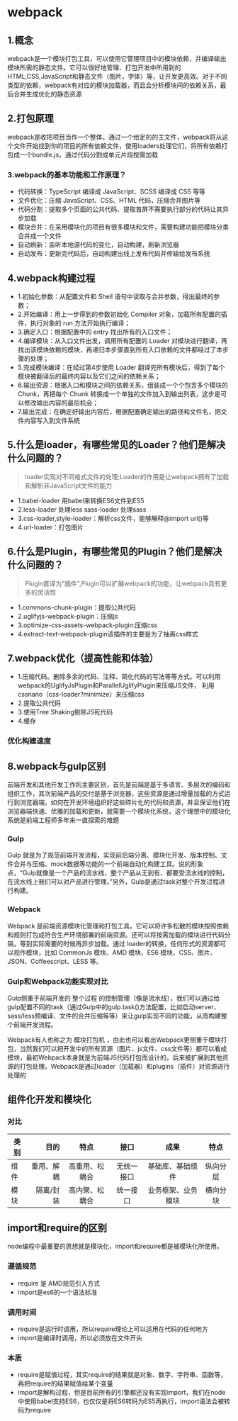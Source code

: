 <!--
 * @Author: your name
 * @Date: 2020-03-18 22:05:51
 * @LastEditTime: 2020-05-13 23:54:52
 * @Description: In User Settings Edit
 -->
# webpack
 
## 1.概念
webpack是一个模块打包工具，可以使用它管理项目中的模块依赖，并编译输出模块所需的静态文件。它可以很好地管理、打包开发中所用到的HTML,CSS,JavaScript和静态文件（图片，字体）等，让开发更高效。对于不同类型的依赖，webpack有对应的模块加载器，而且会分析模块间的依赖关系，最后合并生成优化的静态资源

## 2.打包原理
webpack是收把项目当作一个整体，通过一个给定的的主文件，webpack将从这个文件开始找到你的项目的所有依赖文件，使用loaders处理它们，将所有依赖打包成一个bundle.js，通过代码分割成单元片段按需加载

### 3.webpack的基本功能和工作原理？
- 代码转换：TypeScript 编译成 JavaScript、SCSS 编译成 CSS 等等
- 文件优化：压缩 JavaScript、CSS、HTML 代码，压缩合并图片等
- 代码分割：提取多个页面的公共代码、提取首屏不需要执行部分的代码让其异步加载
- 模块合并：在采用模块化的项目有很多模块和文件，需要构建功能把模块分类合并成一个文件
- 自动刷新：监听本地源代码的变化，自动构建，刷新浏览器
- 自动发布：更新完代码后，自动构建出线上发布代码并传输给发布系统

## 4.webpack构建过程
- 1.初始化参数：从配置文件和 Shell 语句中读取与合并参数，得出最终的参数；
- 2.开始编译：用上一步得到的参数初始化 Compiler 对象，加载所有配置的插件，执行对象的 run 方法开始执行编译；
- 3.确定入口：根据配置中的 entry 找出所有的入口文件；
- 4.编译模块：从入口文件出发，调用所有配置的 Loader 对模块进行翻译，再找出该模块依赖的模块，再递归本步骤直到所有入口依赖的文件都经过了本步骤的处理；
- 5.完成模块编译：在经过第4步使用 Loader 翻译完所有模块后，得到了每个模块被翻译后的最终内容以及它们之间的依赖关系；
- 6.输出资源：根据入口和模块之间的依赖关系，组装成一个个包含多个模块的 Chunk，再把每个 Chunk 转换成一个单独的文件加入到输出列表，这步是可以修改输出内容的最后机会；
- 7.输出完成：在确定好输出内容后，根据配置确定输出的路径和文件名，把文件内容写入到文件系统
  
## 5.什么是loader，有哪些常见的Loader？他们是解决什么问题的？  
> loader实现对不同格式文件的处理;Loader的作用是让webpack拥有了加载和解析非JavaScript文件的能力
- 1.babel-loader 用babel来转换ES6文件到ES5
- 2.less-loader 处理less sass-loader 处理sass
- 3.css-loader,style-loader：解析css文件，能够解释@import url()等
- 4.url-loader：打包图片

## 6.什么是Plugin，有哪些常见的Plugin？他们是解决什么问题的？ 
> Plugin直译为"插件",Plugin可以扩展webpack的功能，让webpack具有更多的灵活性
- 1.commons-chunk-plugin：提取公共代码
- 2.uglifyjs-webpack-plugin：压缩js
- 3.optimize-css-assets-webpack-plugin:压缩css
- 4.extract-text-webpack-plugin该插件的主要是为了抽离css样式

## 7.webpack优化（提高性能和体验）
- 1.压缩代码。删除多余的代码、注释、简化代码的写法等等方式。可以利用webpack的UglifyJsPlugin和ParallelUglifyPlugin来压缩JS文件， 利用cssnano（css-loader?minimize）来压缩css
- 2.提取公共代码
- 3.使用Tree Shaking剔除JS死代码
- 4.缓存

### 优化构建速度

## 8.webpack与gulp区别
前端开发和其他开发工作的主要区别，首先是前端是基于多语言、多层次的编码和组织工作，其次前端产品的交付是基于浏览器，这些资源是通过增量加载的方式运行到浏览器端，如何在开发环境组织好这些碎片化的代码和资源，并且保证他们在浏览器端快速、优雅的加载和更新，就需要一个模块化系统，这个理想中的模块化系统是前端工程师多年来一直探索的难题

### Gulp
Gulp 就是为了规范前端开发流程，实现前后端分离、模块化开发、版本控制、文件合并与压缩、mock数据等功能的一个前端自动化构建工具。说的形象点，“Gulp就像是一个产品的流水线，整个产品从无到有，都要受流水线的控制，在流水线上我们可以对产品进行管理。”另外，Gulp是通过task对整个开发过程进行构建。

### Webpack
Webpack 是前端资源模块化管理和打包工具。它可以将许多松散的模块按照依赖和规则打包成符合生产环境部署的前端资源。还可以将按需加载的模块进行代码分隔，等到实际需要的时候再异步加载。通过 loader的转换，任何形式的资源都可以视作模块，比如 CommonJs 模块、AMD 模块、ES6 模块、CSS、图片、JSON、Coffeescript、LESS 等。

### Gulp和Webpack功能实现对比
Gulp侧重于前端开发的 整个过程 的控制管理（像是流水线），我们可以通过给gulp配置不同的task（通过Gulp中的gulp.task()方法配置，比如启动server、sass/less预编译、文件的合并压缩等等）来让gulp实现不同的功能，从而构建整个前端开发流程。

Webpack有人也称之为 模块打包机 ，由此也可以看出Webpack更侧重于模块打包，当然我们可以把开发中的所有资源（图片、js文件、css文件等）都可以看成模块，最初Webpack本身就是为前端JS代码打包而设计的，后来被扩展到其他资源的打包处理。Webpack是通过loader（加载器）和plugins（插件）对资源进行处理的

## 组件化开发和模块化
### 对比
 | 类别        | 目的    |  特点  |  接口  |  成果  |  特点  |
 | --------    | -----:  | :----: | :----: | :----: | :----: |
 | 组件        | 重用、解耦      |   高重用、松耦合    | 无统一接口 | 基础库、基础组件 |纵向分层 |
 | 模块        | 隔离/封装     |   高内聚、松耦合   | 统一接口| 业务框架、业务模块| 横向分块|

## import和require的区别
node编程中最重要的思想就是模块化，import和require都是被模块化所使用。

### 遵循规范
- require 是 AMD规范引入方式
- import是es6的一个语法标准

### 调用时间
- require是运行时调用，所以require理论上可以运用在代码的任何地方
- import是编译时调用，所以必须放在文件开头

### 本质
- require是赋值过程，其实require的结果就是对象、数字、字符串、函数等，再把require的结果赋值给某个变量
- import是解构过程，但是目前所有的引擎都还没有实现import，我们在node中使用babel支持ES6，也仅仅是将ES6转码为ES5再执行，import语法会被转码为require

